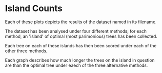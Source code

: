 # Island Counts
Each of these plots depicts the results of the dataset named in its filename.

The dataset has been analysed under four different methods; for each method, an 'island' of
optimal (most parimonious) trees has been collected.

Each tree on each of these islands has then been scored under each of the other three methods.

Each graph describes how much longer the trees on the island in question are than the optimal
tree under eaech of the three alternative methods.


